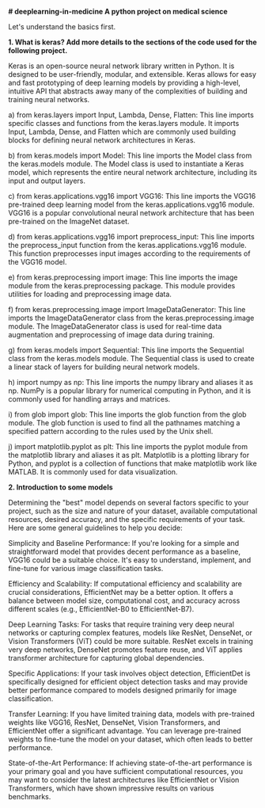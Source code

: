 **# deeplearning-in-medicine
A python project on medical science**

Let's understand the basics first.

**1. What is keras? Add more details to the sections of the code used for the following project.**

Keras is an open-source neural network library written in Python. It is designed to be user-friendly, modular, and extensible. Keras allows for easy and fast prototyping of deep learning models by providing a high-level, intuitive API that abstracts away many of the complexities of building and training neural networks.

a) from keras.layers import Input, Lambda, Dense, Flatten: This line imports specific classes and functions from the keras.layers module. It imports Input, Lambda, Dense, and Flatten which are commonly used building blocks for defining neural network architectures in Keras.

b) from keras.models import Model: This line imports the Model class from the keras.models module. The Model class is used to instantiate a Keras model, which represents the entire neural network architecture, including its input and output layers.

c) from keras.applications.vgg16 import VGG16: This line imports the VGG16 pre-trained deep learning model from the keras.applications.vgg16 module. VGG16 is a popular convolutional neural network architecture that has been pre-trained on the ImageNet dataset.

d) from keras.applications.vgg16 import preprocess_input: This line imports the preprocess_input function from the keras.applications.vgg16 module. This function preprocesses input images according to the requirements of the VGG16 model.

e) from keras.preprocessing import image: This line imports the image module from the keras.preprocessing package. This module provides utilities for loading and preprocessing image data.

f) from keras.preprocessing.image import ImageDataGenerator: This line imports the ImageDataGenerator class from the keras.preprocessing.image module. The ImageDataGenerator class is used for real-time data augmentation and preprocessing of image data during training.

g) from keras.models import Sequential: This line imports the Sequential class from the keras.models module. The Sequential class is used to create a linear stack of layers for building neural network models.

h) import numpy as np: This line imports the numpy library and aliases it as np. NumPy is a popular library for numerical computing in Python, and it is commonly used for handling arrays and matrices.

i) from glob import glob: This line imports the glob function from the glob module. The glob function is used to find all the pathnames matching a specified pattern according to the rules used by the Unix shell.

j) import matplotlib.pyplot as plt: This line imports the pyplot module from the matplotlib library and aliases it as plt. Matplotlib is a plotting library for Python, and pyplot is a collection of functions that make matplotlib work like MATLAB. It is commonly used for data visualization.


**2. Introduction to some models**

Determining the "best" model depends on several factors specific to your project, such as the size and nature of your dataset, available computational resources, desired accuracy, and the specific requirements of your task. Here are some general guidelines to help you decide:

Simplicity and Baseline Performance: If you're looking for a simple and straightforward model that provides decent performance as a baseline, VGG16 could be a suitable choice. It's easy to understand, implement, and fine-tune for various image classification tasks.

Efficiency and Scalability: If computational efficiency and scalability are crucial considerations, EfficientNet may be a better option. It offers a balance between model size, computational cost, and accuracy across different scales (e.g., EfficientNet-B0 to EfficientNet-B7).

Deep Learning Tasks: For tasks that require training very deep neural networks or capturing complex features, models like ResNet, DenseNet, or Vision Transformers (ViT) could be more suitable. ResNet excels in training very deep networks, DenseNet promotes feature reuse, and ViT applies transformer architecture for capturing global dependencies.

Specific Applications: If your task involves object detection, EfficientDet is specifically designed for efficient object detection tasks and may provide better performance compared to models designed primarily for image classification.

Transfer Learning: If you have limited training data, models with pre-trained weights like VGG16, ResNet, DenseNet, Vision Transformers, and EfficientNet offer a significant advantage. You can leverage pre-trained weights to fine-tune the model on your dataset, which often leads to better performance.

State-of-the-Art Performance: If achieving state-of-the-art performance is your primary goal and you have sufficient computational resources, you may want to consider the latest architectures like EfficientNet or Vision Transformers, which have shown impressive results on various benchmarks.
